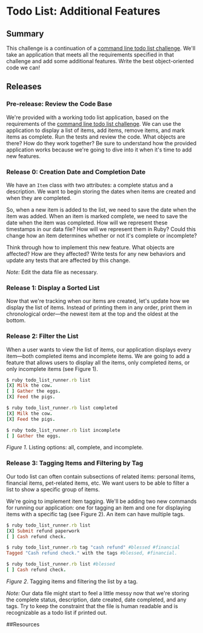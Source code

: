 # Todo List: Additional Features 
 

## Summary 
This challenge is a continuation of a [command line todo list challenge][].  We'll take an application that meets all the requirements specified in that challenge and add some additional features.  Write the best object-oriented code we can!


## Releases
### Pre-release: Review the Code Base
We're provided with a working todo list application, based on the requirements of the [command line todo list challenge][].  We can use the application to display a list of items, add items, remove items, and mark items as complete.  Run the tests and review the code.  What objects are there?  How do they work together?  Be sure to understand how the provided application works because we're going to dive into it when it's time to add new features.


### Release 0: Creation Date and Completion Date
We have an `Item` class with two attributes:  a complete status and a description.  We want to begin storing the dates when items are created and when they are completed.

So, when a new item is added to the list, we need to save the date when the item was added.  When an item is marked complete, we need to save the date when the item was completed.  How will we represent these timestamps in our data file?  How will we represent them in Ruby?  Could this change how an item determines whether or not it's complete or incomplete?

Think through how to implement this new feature.  What objects are affected?  How are they affected?  Write tests for any new behaviors and update any tests that are affected by this change.  

*Note:*  Edit the data file as necessary.


### Release 1: Display a Sorted List
Now that we're tracking when our items are created, let's update how we display the list of items.  Instead of printing them in any order, print them in chronological order—the newest item at the top and the oldest at the bottom.


### Release 2: Filter the List
When a user wants to view the list of items, our application displays every item—both completed items and incomplete items.  We are going to add a feature that allows users to display all the items, only completed items, or only incomplete items (see Figure 1).

```ruby
$ ruby todo_list_runner.rb list
[X] Milk the cow.
[ ] Gather the eggs.
[X] Feed the pigs.

$ ruby todo_list_runner.rb list completed
[X] Milk the cow.
[X] Feed the pigs.

$ ruby todo_list_runner.rb list incomplete
[ ] Gather the eggs.
```
*Figure 1*.  Listing options:  all, complete, and incomplete.


### Release 3: Tagging Items and Filtering by Tag
Our todo list can often contain subsections of related items:  personal items, financial items, pet-related items, etc.  We want users to be able to filter a list to show a specific group of items.

We're going to implement item tagging.  We'll be adding two new commands for running our application:  one for tagging an item and one for displaying items with a specific tag (see Figure 2).  An item can have multiple tags.

```ruby
$ ruby todo_list_runner.rb list
[X] Submit refund paperwork
[ ] Cash refund check.

$ ruby todo_list_runner.rb tag "cash refund" #blessed #financial
Tagged "Cash refund check." with the tags #blessed, #financial.

$ ruby todo_list_runner.rb list #blessed
[ ] Cash refund check.
```
*Figure 2*.  Tagging items and filtering the list by a tag.


*Note:*  Our data file might start to feel a little messy now that we're storing the complete status, description, date created, date completed, and any tags.  Try to keep the constraint that the file is human readable and is recognizable as a todo list if printed out.



<!-- ##Optimize Your Learning  -->

##Resources


[command line todo list challenge]: ../../../ruby-todos-1-0-core-features-challenge